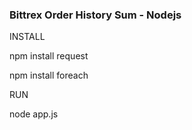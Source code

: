 ### Bittrex Order History Sum - Nodejs

INSTALL

npm install request

npm install foreach

RUN

node app.js